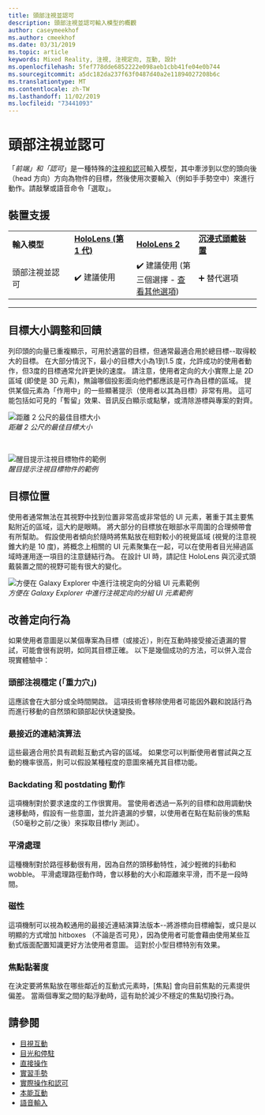 ```yaml
---
title: 頭部注視並認可
description: 頭部注視並認可輸入模型的概觀
author: caseymeekhof
ms.author: cmeekhof
ms.date: 03/31/2019
ms.topic: article
keywords: Mixed Reality, 注視, 注視定向, 互動, 設計
ms.openlocfilehash: 5fef778dde6852222e098aeb1cbb41fe04e0b744
ms.sourcegitcommit: a5dc182da237f63f0487d40a2e11894027208b6c
ms.translationtype: MT
ms.contentlocale: zh-TW
ms.lasthandoff: 11/02/2019
ms.locfileid: "73441093"
---
```

# <a name="head-gaze-and-commit"></a>頭部注視並認可
「_前端」和「認可_」是一種特殊的[注視和認可](gaze-and-commit.md)輸入模型，其中牽涉到以您的頭向後（head 方向）方向為物件的目標，然後使用次要輸入（例如手手勢空中）來進行動作。請敲擊或語音命令「選取」。 

## <a name="device-support"></a>裝置支援

<table>
    <colgroup>
    <col width="25%" />
    <col width="25%" />
    <col width="25%" />
    <col width="25%" />
    </colgroup>
    <tr>
        <td><strong>輸入模型</strong></td>
        <td><a href="hololens-hardware-details.md"><strong>HoloLens (第 1 代)</strong></a></td>
        <td><a href="https://docs.microsoft.com/hololens/hololens2-hardware"><strong>HoloLens 2</strong></td>
        <td><a href="immersive-headset-hardware-details.md"><strong>沉浸式頭戴裝置</strong></a></td>
    </tr>
     <tr>
        <td>頭部注視並認可</td>
        <td>✔️ 建議使用</td>
        <td>✔️ 建議使用 (第三個選擇 - <a href="interaction-fundamentals.md">查看其他選項</a>)</td>
        <td>➕ 替代選項</td>
    </tr>
</table>

---

## <a name="target-sizing-and-feedback"></a>目標大小調整和回饋
列印頭的向量已重複顯示，可用於適當的目標，但通常最適合用於總目標--取得較大的目標。 在大部分情況下，最小的目標大小為1到1.5 度，允許成功的使用者動作，但3度的目標通常允許更快的速度。 請注意，使用者定向的大小實際上是 2D 區域 (即使是 3D 元素)，無論哪個投影面向他們都應該是可作為目標的區域。 提供某個元素為「作用中」的一些顯著提示（使用者以其為目標）非常有用。 這可能包括如可見的「暫留」效果、音訊反白顯示或點擊，或清除游標與專案的對齊。

![距離 2 公尺的最佳目標大小](images/gazetargeting-size-1000px.jpg)<br>
*距離 2 公尺的最佳目標大小*

<br>

![醒目提示注視目標物件的範例](images/gazetargeting-highlighting-940px.jpg)<br>
*醒目提示注視目標物件的範例*

## <a name="target-placement"></a>目標位置
使用者通常無法在其視野中找到位置非常高或非常低的 UI 元素，著重于其主要焦點附近的區域，這大約是眼睛。 將大部分的目標放在眼部水平周圍的合理頻帶會有所幫助。 假設使用者傾向於隨時將焦點放在相對較小的視覺區域 (視覺的注意視錐大約是 10 度)，將概念上相關的 UI 元素聚集在一起，可以在使用者目光掃過區域時運用逐一項目的注意鏈結行為。 在設計 UI 時，請記住 HoloLens 與沉浸式頭戴裝置之間的視野可能有很大的變化。

![方便在 Galaxy Explorer 中進行注視定向的分組 UI 元素範例](images/gazetargeting-grouping-1000px.jpg)<br>
*方便在 Galaxy Explorer 中進行注視定向的分組 UI 元素範例*

## <a name="improving-targeting-behaviors"></a>改善定向行為
如果使用者意圖是以某個專案為目標（或接近），則在互動時接受接近遺漏的嘗試，可能會很有説明，如同其目標正確。 以下是幾個成功的方法，可以併入混合現實體驗中：

### <a name="head-gaze-stabilization-gravity-wells"></a>頭部注視穩定 (「重力穴」)
這應該會在大部分或全時間開啟。 這項技術會移除使用者可能因外觀和說話行為而進行移動的自然頭和頸部起伏快速變換。

### <a name="closest-link-algorithms"></a>最接近的連結演算法
這些最適合用於具有疏鬆互動式內容的區域。 如果您可以判斷使用者嘗試與之互動的機率很高，則可以假設某種程度的意圖來補充其目標功能。

### <a name="backdating-and-postdating-actions"></a>Backdating 和 postdating 動作
這項機制對於要求速度的工作很實用。 當使用者透過一系列的目標和啟用調動快速移動時，假設有一些意圖，並允許遺漏的步驟，以使用者在點在點前後的焦點（50毫秒之前/之後）來採取目標rly 測試）。

### <a name="smoothing"></a>平滑處理
這種機制對於路徑移動很有用，因為自然的頭移動特性，減少輕微的抖動和 wobble。 平滑處理路徑動作時，會以移動的大小和距離來平滑，而不是一段時間。

### <a name="magnetism"></a>磁性
這項機制可以視為較通用的最接近連結演算法版本--將游標向目標繪製，或只是以明顯的方式增加 hitboxes （不論是否可見），因為使用者可能會藉由使用某些互動式版面配置知識更好方法使用者意圖。 這對於小型目標特別有效果。

### <a name="focus-stickiness"></a>焦點黏著度
在決定要將焦點放在哪些鄰近的互動式元素時，[焦點] 會向目前焦點的元素提供偏差。 當兩個專案之間的點浮動時，這有助於減少不穩定的焦點切換行為。


## <a name="see-also"></a>請參閱
* [目視互動](eye-gaze-interaction.md)
* [目光和停駐](gaze-and-dwell.md)
* [直接操作](direct-manipulation.md)
* [實習手勢](gaze-and-commit.md#composite-gestures)
* [實際操作和認可](point-and-commit.md)
* [本能互動](interaction-fundamentals.md)
* [語音輸入](voice-input.md)



